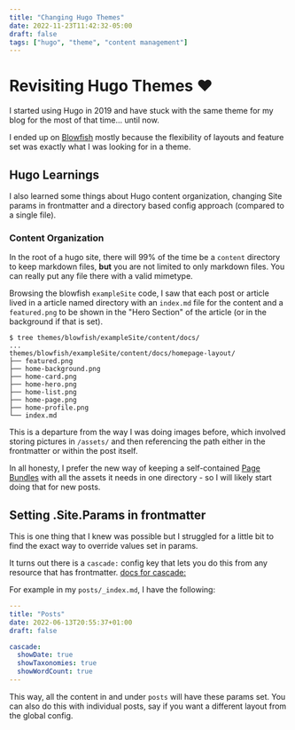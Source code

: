 ```yaml
---
title: "Changing Hugo Themes"
date: 2022-11-23T11:42:32-05:00
draft: false
tags: ["hugo", "theme", "content management"]
---
```


# Revisiting Hugo Themes :heart:

I started using Hugo in 2019 and have stuck with the same theme for my blog for
the most of that time... until now.

I ended up on [Blowfish](https://github.com/nunocoracao/blowfish) mostly because
the flexibility of layouts and feature set was exactly what I was looking for in
a theme.

## Hugo Learnings

I also learned some things about Hugo content organization, changing Site params
in frontmatter and a directory based config approach (compared to a single file).


### Content Organization

In the root of a hugo site, there will 99% of the time be a `content` directory
to keep markdown files, **but** you are not limited to only markdown files. You
can really put any file there with a valid mimetype.

Browsing the blowfish `exampleSite` code, I saw that each post or article lived in a
article named directory with an `index.md` file for the content and a `featured.png` to
be shown in the "Hero Section" of the article (or in the background if that is set).

```text
$ tree themes/blowfish/exampleSite/content/docs/
...
themes/blowfish/exampleSite/content/docs/homepage-layout/
├── featured.png
├── home-background.png
├── home-card.png
├── home-hero.png
├── home-list.png
├── home-page.png
├── home-profile.png
└── index.md
```

This is a departure from the way I was doing images before, which involved storing
pictures in `/assets/` and then referencing the path either in the frontmatter or within
the post itself.

In all honesty, I prefer the new way of keeping a self-contained [Page Bundles](https://gohugo.io/content-management/organization/#page-bundles) with all the assets
it needs in one directory - so I will likely start doing that for new posts.

## Setting .Site.Params in frontmatter

This is one thing that I knew was possible but I struggled for a little bit to
find the exact way to override values set in params.

It turns out there is a `cascade:` config key that lets you do this from any resource that has frontmatter.
[docs for cascade:](https://gohugo.io/content-management/front-matter/#front-matter-cascade)

For example in my `posts/_index.md`, I have the following:

```yml
---
title: "Posts"
date: 2022-06-13T20:55:37+01:00
draft: false

cascade:
  showDate: true
  showTaxonomies: true
  showWordCount: true
---
```

This way, all the content in and under `posts` will have these params set. You can also
do this with individual posts, say if you want a different layout from the global config.
